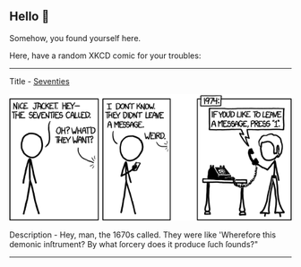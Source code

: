 ## Hello 👀

Somehow, you found yourself here.

Here, have a random XKCD comic for your troubles:

-----------------------------------

Title - [Seventies](https://xkcd.com/1072)

![Seventies](./random_comic.png)

Description - Hey, man, the 1670s called. They were like 'Wherefore this demonic inſtrument? By what ſorcery does it produce ſuch ſounds?"

-----------------------------------